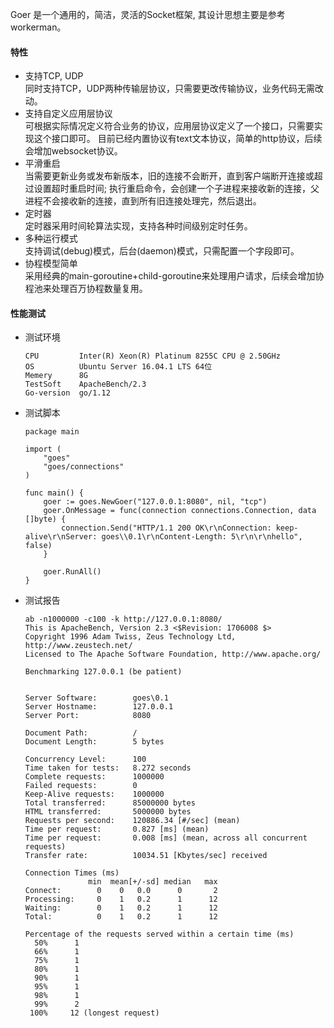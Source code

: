 Goer 是一个通用的，简洁，灵活的Socket框架, 其设计思想主要是参考workerman。

#### 特性
* 支持TCP, UDP  
    同时支持TCP，UDP两种传输层协议，只需要更改传输协议，业务代码无需改动。
* 支持自定义应用层协议  
    可根据实际情况定义符合业务的协议，应用层协议定义了一个接口，只需要实现这个接口即可。
    目前已经内置协议有text文本协议，简单的http协议，后续会增加websocket协议。
* 平滑重启  
    当需要更新业务或发布新版本，旧的连接不会断开，直到客户端断开连接或超过设置超时重启时间; 
    执行重启命令，会创建一个子进程来接收新的连接，父进程不会接收新的连接，直到所有旧连接处理完，然后退出。
* 定时器  
    定时器采用时间轮算法实现，支持各种时间级别定时任务。
* 多种运行模式  
    支持调试(debug)模式，后台(daemon)模式，只需配置一个字段即可。
* 协程模型简单  
    采用经典的main-goroutine+child-goroutine来处理用户请求，后续会增加协程池来处理百万协程数量复用。
    
#### 性能测试
- 测试环境
    ```
    CPU         Inter(R) Xeon(R) Platinum 8255C CPU @ 2.50GHz
    OS          Ubuntu Server 16.04.1 LTS 64位
    Memery      8G
    TestSoft    ApacheBench/2.3
    Go-version  go/1.12  
    ```
- 测试脚本
    ```
    package main
    
    import (
    	"goes"
    	"goes/connections"
    )
    
    func main() {
    	goer := goes.NewGoer("127.0.0.1:8080", nil, "tcp")
    	goer.OnMessage = func(connection connections.Connection, data []byte) {
    		connection.Send("HTTP/1.1 200 OK\r\nConnection: keep-alive\r\nServer: goes\\0.1\r\nContent-Length: 5\r\n\r\nhello", false)
    	}
    
    	goer.RunAll()
    }
    ```
- 测试报告

    ```
    ab -n1000000 -c100 -k http://127.0.0.1:8080/
    This is ApacheBench, Version 2.3 <$Revision: 1706008 $>
    Copyright 1996 Adam Twiss, Zeus Technology Ltd, http://www.zeustech.net/
    Licensed to The Apache Software Foundation, http://www.apache.org/
    
    Benchmarking 127.0.0.1 (be patient)
    
    
    Server Software:        goes\0.1
    Server Hostname:        127.0.0.1
    Server Port:            8080
    
    Document Path:          /
    Document Length:        5 bytes
    
    Concurrency Level:      100
    Time taken for tests:   8.272 seconds
    Complete requests:      1000000
    Failed requests:        0
    Keep-Alive requests:    1000000
    Total transferred:      85000000 bytes
    HTML transferred:       5000000 bytes
    Requests per second:    120886.34 [#/sec] (mean)
    Time per request:       0.827 [ms] (mean)
    Time per request:       0.008 [ms] (mean, across all concurrent requests)
    Transfer rate:          10034.51 [Kbytes/sec] received
    
    Connection Times (ms)
                  min  mean[+/-sd] median   max
    Connect:        0    0   0.0      0       2
    Processing:     0    1   0.2      1      12
    Waiting:        0    1   0.2      1      12
    Total:          0    1   0.2      1      12
    
    Percentage of the requests served within a certain time (ms)
      50%      1
      66%      1
      75%      1
      80%      1
      90%      1
      95%      1
      98%      1
      99%      2
     100%     12 (longest request)
    ```


